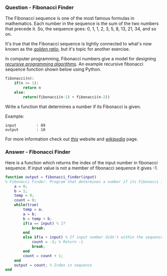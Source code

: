 ### Question - Fibonacci Finder

The Fibonacci sequence is one of the most famous formulas in mathematics. Each number in the sequence is the sum of the two numbers that precede it. So, the sequence goes: 0, 1, 1, 2, 3, 5, 8, 13, 21, 34, and so on.

It's true that the Fibonacci sequence is tightly connected to what's now known as the *[golden ratio](https://www.mathsisfun.com/numbers/golden-ratio.html)*, but it's topic for another exercise.  

In computer programming, Fibonacci numbers give a model for designing *[recursive programming algorithms](https://www.cs.cmu.edu/~adamchik/15-121/lectures/Recursions/recursions.html)*. An example recursive fibonacci sequence function shown below using Python.  

```python
fibonacci(n):
    if(n <= 1):
        return n
    else:
        return(fibonacci(n-1) + fibonacci(n-2))
```

Write a function that determines a number if its Fibonacci is given.

Example:
```
input         : 89
output        : 10
```

For more information check out _[this](http://mathworld.wolfram.com/FibonacciNumber.html)_ website and *[wikipedia](https://en.wikipedia.org/wiki/Fibonacci_number)* page.

### Answer - Fibonacci Finder

Here is a function which returns the index of the input number in fibonacci sequence. If input value is not a member of fibonacci sequence it gives -1.

```matlab
function output = fibonacci_finder(input)
% Fibonacci Finder: Program that determines a number if its Fibonacci is given.
    a = 0;
    b = 1;
    temp = 0;
    count = 0;
    while(true)
        temp = a;
        a = b;
        b = temp + b;
        if(a == input) % If
            break;
        end
        else if(a > input) % If input number didn't within the sequence
            count = -1; % Return -1
            break;
        end
        count = count + 1;
    end
    output = count; % Index in sequence
end
```
